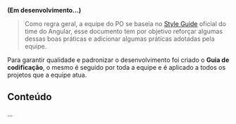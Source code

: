 [comment]: # (@label Guia de codificação)
[comment]: # (@link guides/guide-code)

<a id="top"></a>

**(Em desenvolvimento...)**

> Como regra geral, a equipe do PO se baseia no [Style Guide][angular-guide] oficial do time do Angular, esse documento tem por objetivo
reforçar algumas dessas boas práticas e adicionar algumas práticas adotadas pela equipe.

Para garantir qualidade e padronizar o desenvolvimento foi criado o **Guia de codificação**, o mesmo é seguido por toda 
a equipe e é aplicado a todos os projetos que a equipe atua.

## Conteúdo

...

[top]: /guides/guide-code#top

[angular-guide]: https://angular.io/guide/styleguide
